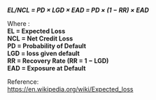 


_**EL/NCL = PD × LGD × EAD = PD × (1 − RR) × EAD**_   

Where :    
**EL = Expected Loss   
NCL = Net Credit Loss   
PD = Probability of Default   
LGD = loss given default    
RR = Recovery Rate (RR = 1 − LGD)   
EAD = Exposure at Default**    

Reference:   
https://en.wikipedia.org/wiki/Expected_loss   
